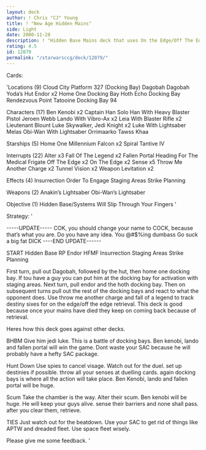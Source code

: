 ```yaml
---
layout: deck
author: ! Chris "CJ" Young
title: ! "New Age Hidden Mains"
side: Light
date: 2000-11-28
description: ! "Hidden Base Mains deck that uses On the Edge/Off The Edge retrieval engine."
rating: 4.5
id: 12079
permalink: "/starwarsccg/deck/12079/"
---
```

Cards: 

'Locations (9)
Cloud City Platform 327 (Docking Bay)
Dagobah
Dagobah Yoda’s Hut
Endor  x2
Home One Docking Bay
Hoth Echo Docking Bay
Rendezvous Point
Tatooine Docking Bay 94

Characters (17)
Ben Kenobi  x2
Captain Han Solo
Han With Heavy Blaster Pistol
Jeroen Webb
Lando With Vibro-Ax  x2
Leia With Blaster Rifle  x2
Lieutenant Blount
Luke Skywalker, Jedi Knight  x2
Luke With Lightsaber
Melas
Obi-Wan With Lightsaber
Orrimaarko
Tawss Khaa

Starships (5)
Home One
Millennium Falcon  x2
Spiral
Tantive IV

Interrupts (22)
Alter  x3
Fall Of The Legend  x2
Fallen Portal
Heading For The Medical Frigate
Off The Edge  x2
On The Edge  x2
Sense  x5
Throw Me Another Charge  x2
Tunnel Vision  x2
Weapon Levitation  x2

Effects (4)
Insurrection
Order To Engage
Staging Areas
Strike Planning

Weapons (2)
Anakin’s Lightsaber
Obi-Wan’s Lightsaber

Objective (1)
Hidden Base/Systems Will Slip Through Your Fingers
'

Strategy: '

-----UPDATE-----
COK, you should change your name to  COCK, because that’s what you are.  Do you have any idea. You @#$%ing dumbass  Go suck a big fat DICK
----END UPDATE------


START
Hidden Base
RP
Endor
HFMF
Insurrection
Staging Areas
Strike Planning

First turn, pull out Dagobah, followed by the hut, then home one docking bay. If tou have a guy you can put him at the docking bay for activation with staging areas.
Next turn, pull endor and the hoth docking bay. Then on subsequent turns pull out the rest of the docking bays and react to what the opponent does.
Use throw me another charge and fall of a legend to track destiny sixes for on the edge/off the edge retrieval. This deck is good because once your mains have died they keep on coming back because of retrieval.

Heres how this deck goes against other decks.

BHBM
Give him jedi luke. This is a battle of docking bays. Ben kenobi, lando and fallen portal will win the game. Dont waste your SAC because he will probably have a hefty SAC package.

Hunt Down
Use spies to cancel visage. Watch out for the duel. set up destinies if possible. throw all your senses at duelling cards. again docking bays is where all the action will take place. Ben Kenobi, lando and fallen portal will be huge.

Scum
Take the chamber is the way. Alter their scum. Ben kenobi will be huge. He will keep your guys alive. sense their barriers and none shall pass.
after you clear them, retrieve.

TIES
Just watch out for the beatdown. Use your SAC to get rid of things like APTW and dreaded fleet. Use space fleet wisely.

Please give me some feedback.	'
